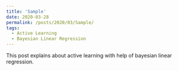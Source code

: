 ```yaml
---
title: 'Sample'
date: 2020-03-28
permalink: /posts/2020/03/Sample/
tags:
  - Active Learning
  - Bayesian Linear Regression
---
```


This post explains about active learning with help of bayesian linear regression.
